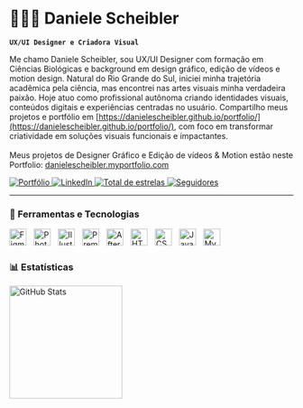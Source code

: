 # 👩🏻‍🎨 Daniele Scheibler

**`UX/UI Designer e Criadora Visual`**

Me chamo Daniele Scheibler, sou UX/UI Designer com formação em Ciências Biológicas e background em design gráfico, edição de vídeos e motion design. Natural do Rio Grande do Sul, iniciei minha trajetória acadêmica pela ciência, mas encontrei nas artes visuais minha verdadeira paixão. Hoje atuo como profissional autônoma criando identidades visuais, conteúdos digitais e experiências centradas no usuário. Compartilho meus projetos e portfólio em [https://danielescheibler.github.io/portfolio/](https://danielescheibler.github.io/portfolio/), com foco em transformar criatividade em soluções visuais funcionais e impactantes.
<br><br>
Meus projetos de Designer Gráfico e Edição de vídeos & Motion estão neste Portfolio: [danielescheibler.myportfolio.com](https://danielescheibler.myportfolio.com)

<p align="left">
    <a href="https://danielescheibler.github.io/portfolio/" target="_blank">
        <img 
            alt="Portfólio" 
            title="Veja meu portfólio" 
            src="https://custom-icon-badges.demolab.com/badge/Portfólio-online-%23976CE0.svg?logo=brush&logoColor=white&style=for-the-badge&labelColor=734EBE"
        />
    </a>
    <a href="https://www.linkedin.com/in/danielescheibler" target="_blank">
        <img 
            alt="LinkedIn" 
            title="Me acompanhe no LinkedIn" 
            src="https://custom-icon-badges.demolab.com/badge/LinkedIn-Perfil-0A66C2.svg?logo=linkedin&logoColor=white&style=for-the-badge&labelColor=0A66C2"
        />
    </a>
    <a href="https://github.com/danielescheibler?tab=repositories&sort=stargazers">
        <img 
            alt="Total de estrelas" 
            title="Total de estrelas GitHub" 
            src="https://custom-icon-badges.demolab.com/github/stars/danielescheibler?color=55960c&style=for-the-badge&labelColor=488207&logo=star&label=estrelas"
        />
    </a>
    <a href="https://github.com/danielescheibler?tab=followers">
        <img 
            alt="Seguidores" 
            title="Me siga no GitHub" 
            src="https://custom-icon-badges.demolab.com/github/followers/danielescheibler?color=236ad3&labelColor=1155ba&style=for-the-badge&logo=github&label=Seguidores&logoColor=white"
        />
    </a>
</p>

---

### 🎨 Ferramentas e Tecnologias

<img align="left" alt="Figma" title="Figma" width="30px" style="padding-right: 10px;" src="https://cdn.jsdelivr.net/gh/devicons/devicon/icons/figma/figma-original.svg" />
<img align="left" alt="Photoshop" title="Photoshop" width="30px" style="padding-right: 10px;" src="https://cdn.jsdelivr.net/gh/devicons/devicon/icons/photoshop/photoshop-plain.svg" />
<img align="left" alt="Illustrator" title="Illustrator" width="30px" style="padding-right: 10px;" src="https://cdn.jsdelivr.net/gh/devicons/devicon/icons/illustrator/illustrator-plain.svg" />
<img align="left" alt="Premiere" title="Premiere Pro" width="30px" style="padding-right: 10px;" src="https://cdn.jsdelivr.net/gh/devicons/devicon/icons/premierepro/premierepro-original.svg" />
<img align="left" alt="After Effects" title="After Effects" width="30px" style="padding-right: 10px;" src="https://cdn.jsdelivr.net/gh/devicons/devicon/icons/aftereffects/aftereffects-original.svg" />
<img align="left" alt="HTML" title="HTML5" width="30px" style="padding-right: 10px;" src="https://cdn.jsdelivr.net/gh/devicons/devicon/icons/html5/html5-original.svg" />
<img align="left" alt="CSS" title="CSS3" width="30px" style="padding-right: 10px;" src="https://cdn.jsdelivr.net/gh/devicons/devicon/icons/css3/css3-original.svg" />
<img align="left" alt="JavaScript" title="JavaScript (básico)" width="30px" style="padding-right: 10px;" src="https://cdn.jsdelivr.net/gh/devicons/devicon/icons/javascript/javascript-original.svg" />
<img align="left" alt="MySQL" title="SQL" width="30px" style="padding-right: 10px;" src="https://cdn.jsdelivr.net/gh/devicons/devicon/icons/mysql/mysql-original.svg" />

<br/>
<br/>

### 📊 Estatísticas

<p>
  <img 
    align="left" 
    alt="GitHub Stats" 
    height="200" 
    style="padding-right: 10px;" 
    src="https://github-readme-stats.vercel.app/api?username=danielescheibler&show_icons=true&theme=radical&include_all_commits=true&locale=pt-br" 
  />
</p>
